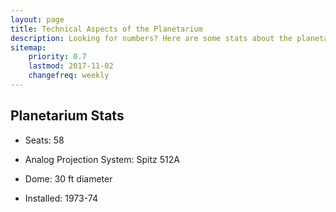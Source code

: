 ```yaml
---
layout: page
title: Technical Aspects of the Planetarium
description: Looking for numbers? Here are some stats about the planetarium.
sitemap:
    priority: 0.7
    lastmod: 2017-11-02
    changefreq: weekly
---
```

## Planetarium Stats

- Seats: 58

- Analog Projection System: Spitz 512A
- Dome: 30 ft diameter
- Installed: 1973-74
